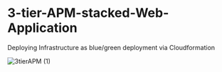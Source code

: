 # 3-tier-APM-stacked-Web-Application
Deploying Infrastructure as blue/green deployment via Cloudformation

![3tierAPM (1)](https://user-images.githubusercontent.com/92728844/197903947-8b5b11ff-3dbf-4784-a120-b51d1d7b53e8.jpg)

